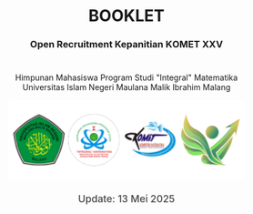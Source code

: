 <h1 style="text-align: center;">BOOKLET</h1>
<h3 style="text-align: center;">Open Recruitment Kepanitian KОМЕТ XXV</h3>
<div class="komet-cover">
    <p style="text-align: center;">
        Himpunan Mahasiswa Program Studi "Integral" Matematika<br>
        Universitas Islam Negeri Maulana Malik Ibrahim Malang<br>
    </p>
    <div>
        <img src="/img/logo.png">
    </div>
    <p class="cover-update-date">Update: 13 Mei 2025</p>
</div>

<style>
.komet-cover {
    text-align: center;
    margin: 40px 0;
    padding: 0 20px;
}

.komet-cover img {
    max-width: 100%;
    width: min(500px, 90%);
    height: auto;
    border-radius: 10px;
}

.cover-update-date {
    font-size: calc(0.9rem + 0.3vw);
    color: var(--text-color);
    margin-top: 20px;
    opacity: 0.8;
    font-weight: 500;
}
</style>
